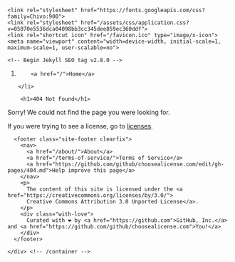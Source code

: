<!DOCTYPE html>
<html lang="en">
  <head itemscope itemtype="http://schema.org/WebSite">
    <meta charset="utf-8">

    <link rel="stylesheet" href="https://fonts.googleapis.com/css?family=Chivo:900">
    <link rel="stylesheet" href="/assets/css/application.css?v=05070e5536dca04098bb3cc345dee859ec360ddf">
    <link rel="shortcut icon" href="/favicon.ico" type="image/x-icon">
    <meta name="viewport" content="width=device-width, initial-scale=1, maximum-scale=1, user-scalable=no">

    <!-- Begin Jekyll SEO tag v2.8.0 -->
<title>404 Not Found | Choose a License</title>
<meta name="generator" content="Jekyll v3.10.0" />
<meta property="og:title" content="404 Not Found" />
<meta property="og:locale" content="en_US" />
<meta name="description" content="Non-judgmental guidance on choosing a license for your open source project" />
<meta property="og:description" content="Non-judgmental guidance on choosing a license for your open source project" />
<link rel="canonical" href="https://choosealicense.com/404.html" />
<meta property="og:url" content="https://choosealicense.com/404.html" />
<meta property="og:site_name" content="Choose a License" />
<meta property="og:type" content="website" />
<meta name="twitter:card" content="summary" />
<meta property="twitter:title" content="404 Not Found" />
<meta name="twitter:site" content="@github" />
<script type="application/ld+json">
{"@context":"https://schema.org","@type":"WebPage","description":"Non-judgmental guidance on choosing a license for your open source project","headline":"404 Not Found","url":"https://choosealicense.com/404.html"}</script>
<!-- End Jekyll SEO tag -->

  </head>
  <body class="page">
    <div class="container">

      
  <ol>
    <li>
      
        <a href="/">Home</a>
      
    </li>
  </ol>
  <script type="application/ld+json">
  {
    "@context": "http://schema.org",
    "@type": "BreadcrumbList",
    "itemListElement": [{
      "@type": "ListItem",
      "position": 1,
      "item": {
        "@id": "https://choosealicense.com/",
        "name": "Home"
      }
    },{
      "@type": "ListItem",
      "position": 2,
      "item": {
        "@id": "https://choosealicense.com/404.html",
        "name": "404 Not Found"
      }
    }]
  }
  </script>



      
        <h1>404 Not Found</h1>
      


<p>Sorry! We could not find the page you were looking for.</p>

<p>If you were trying to see a license, go to <a href="/licenses">licenses</a>.</p>


      <footer class="site-footer clearfix">
        <nav>
          <a href="/about/">About</a>
          <a href="/terms-of-service/">Terms of Service</a>
          <a href="https://github.com/github/choosealicense.com/edit/gh-pages/404.md">Help improve this page</a>
        </nav>
        <p>
          The content of this site is licensed under the <a href="https://creativecommons.org/licenses/by/3.0/">
          Creative Commons Attribution 3.0 Unported License</a>.
        </p>
        <div class="with-love">
          Curated with ❤️ by <a href="https://github.com">GitHub, Inc.</a> and <a href="https://github.com/github/choosealicense.com">You!</a>
        </div>
      </footer>

    </div> <!-- /container -->

    
  </body>
</html>

